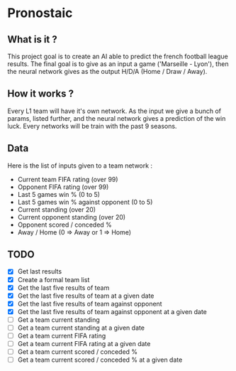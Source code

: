 # Pronostaic

## What is it ?
This project goal is to create an AI able to predict the french football league results.
The final goal is to give as an input a game ('Marseille - Lyon'), then the neural network gives as the output H/D/A (Home / Draw / Away).

## How it works ?
Every L1 team will have it's own network. As the input we give a bunch of params, listed further, and the neural network gives a prediction of the win luck. Every networks will be train with the past 9 seasons.

## Data
Here is the list of inputs given to a team network :
  * Current team FIFA rating (over 99)
  * Opponent FIFA rating (over 99)
  * Last 5 games win % (0 to 5)
  * Last 5 games win % against opponent (0 to 5)
  * Current standing (over 20)
  * Current opponent standing (over 20)
  * Opponent scored / conceded %
  * Away / Home (0 => Away or 1 => Home)

## TODO
- [x] Get last results
- [x] Create a formal team list
- [x] Get the last five results of team
- [x] Get the last five results of team at a given date
- [x] Get the last five results of team against opponent
- [x] Get the last five results of team against opponent at a given date
- [ ] Get a team current standing
- [ ] Get a team current standing at a given date
- [ ] Get a team current FIFA rating
- [ ] Get a team current FIFA rating  at a given date
- [ ] Get a team current scored / conceded %
- [ ] Get a team current scored / conceded %  at a given date
